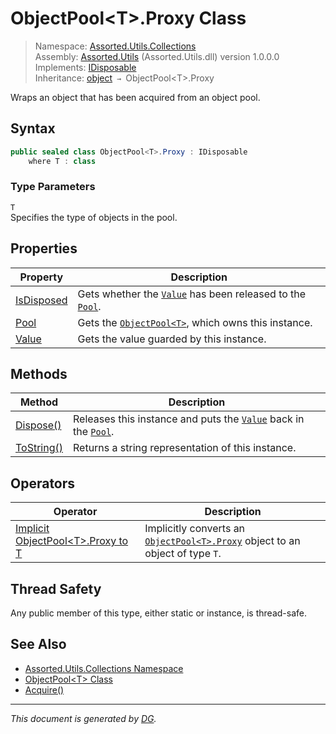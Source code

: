 ﻿# ObjectPool\<T>.Proxy Class

> Namespace: [Assorted.Utils.Collections](index.md#assortedutilscollections-namespace)\
> Assembly: [Assorted.Utils](index.md) (Assorted.Utils.dll) version 1.0.0.0\
> Implements: [IDisposable](https://docs.microsoft.com/en-us/dotnet/api/system.idisposable)\
> Inheritance: [object](https://docs.microsoft.com/en-us/dotnet/api/system.object) `→` ObjectPool\<T>.Proxy

Wraps an object that has been acquired from an object pool.

## Syntax

```csharp
public sealed class ObjectPool<T>.Proxy : IDisposable
    where T : class
```

### Type Parameters

`T`\
Specifies the type of objects in the pool.

## Properties

Property | Description
--- | ---
[IsDisposed](Assorted.Utils.Collections.ObjectPool-1.Proxy.IsDisposed.md) | Gets whether the [`Value`](Assorted.Utils.Collections.ObjectPool-1.Proxy.Value.md) has been released to the [`Pool`](Assorted.Utils.Collections.ObjectPool-1.Proxy.Pool.md).
[Pool](Assorted.Utils.Collections.ObjectPool-1.Proxy.Pool.md) | Gets the [`ObjectPool<T>`](Assorted.Utils.Collections.ObjectPool-1.md), which owns this instance.
[Value](Assorted.Utils.Collections.ObjectPool-1.Proxy.Value.md) | Gets the value guarded by this instance.

## Methods

Method | Description
--- | ---
[Dispose()](Assorted.Utils.Collections.ObjectPool-1.Proxy.Dispose.md) | Releases this instance and puts the [`Value`](Assorted.Utils.Collections.ObjectPool-1.Proxy.Value.md) back in the [`Pool`](Assorted.Utils.Collections.ObjectPool-1.Proxy.Pool.md).
[ToString()](Assorted.Utils.Collections.ObjectPool-1.Proxy.ToString.md) | Returns a string representation of this instance.

## Operators

Operator | Description
--- | ---
[Implicit ObjectPool\<T>.Proxy to T](Assorted.Utils.Collections.ObjectPool-1.Proxy.op_Implicit.md) | Implicitly converts an [`ObjectPool<T>.Proxy`](Assorted.Utils.Collections.ObjectPool-1.Proxy.md) object to an object of type `T`.

## Thread Safety

Any public member of this type, either static or instance, is thread\-safe.

## See Also

- [Assorted.Utils.Collections Namespace](index.md#assortedutilscollections-namespace)
- [ObjectPool\<T> Class](Assorted.Utils.Collections.ObjectPool-1.md)
- [Acquire()](Assorted.Utils.Collections.ObjectPool-1.Acquire.md)

---

_This document is generated by [DG](https://github.com/Khojasteh/dg)._
